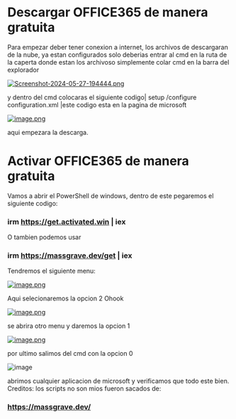 # Descargar OFFICE365 de manera gratuita

Para empezar deber tener conexion a internet, los archivos de descargaran de la nube, ya estan configurados
solo deberias entrar al cmd en la ruta de la caperta donde estan los archivoso simplemente colar cmd en la 
barra del explorador 

[![Screenshot-2024-05-27-194444.png](https://i.postimg.cc/tJhkGQTz/Screenshot-2024-05-27-194444.png)](https://postimg.cc/jnSPy1yW)

y dentro del cmd colocaras el siguiente codigo| setup /configure configuration.xml |este codigo esta en la pagina de microsoft 

[![image.png](https://i.postimg.cc/zXF7dr4z/image.png)](https://postimg.cc/F710R298)

aqui empezara la descarga.

# Activar OFFICE365 de manera gratuita

Vamos a abrir el PowerShell de windows, dentro de este pegaremos el siguiente codigo:
### irm https://get.activated.win | iex
O tambien podemos usar
### irm https://massgrave.dev/get | iex

Tendremos el siguiente menu:

[![image.png](https://i.postimg.cc/LsnV6Z55/image.png)](https://postimg.cc/McJB9HyJ)

Aqui selecionaremos la opcion 2 Ohook

[![image.png](https://i.postimg.cc/KjrPsPqq/image.png)](https://postimg.cc/JH0HskWZ)

se abrira otro menu y daremos la opcion 1

[![image.png](https://i.postimg.cc/4NsbH0yr/image.png)](https://postimg.cc/9zgqvJGp)

por ultimo salimos del cmd con la opcion 0

![image](https://github.com/MarioFTCO/D-A-OFFICE365/assets/159574298/0c25f4ce-bde2-408c-843d-cae05799763d)

abrimos cualquier aplicacion de microsoft y verificamos que todo este bien.
Creditos: los scripts no son mios fueron sacados de:
### https://massgrave.dev/

